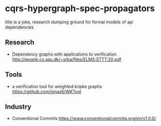 # cqrs-hypergraph-spec-propagators

title is a joke, research dumping ground for formal models of api dependencies

## Research

* Dependency graphs with applications to verification http://people.cs.aau.dk/~srba/files/ELMS:STTT:20.pdf

## Tools

* a verification tool for weighted kripke graphs https://github.com/jonasfj/WKTool

## Industry

* Conventional Commits https://www.conventionalcommits.org/en/v1.0.0/
